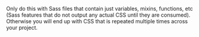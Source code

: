 Only do this with Sass files that contain just variables, mixins, functions, etc (Sass features that do not output any actual CSS until they are consumed). Otherwise you will end up with CSS that is repeated multiple times across your project.
